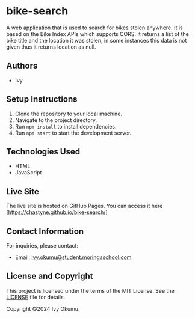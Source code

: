 # bike-search
A web application that is used to search for bikes stolen anywhere. It is based on the Bike Index APIs which supports CORS.
It returns a list of the bike title and the location it was stolen, in some instances this data is not given thus it returns location as null.

## Authors
- Ivy

## Setup Instructions
1. Clone the repository to your local machine.
2. Navigate to the project directory.
3. Run `npm install` to install dependencies.
4. Run `npm start` to start the development server.

## Technologies Used
- HTML
- JavaScript

## Live Site
The live site is hosted on GitHub Pages. You can access it here [https://chastyne.github.io/bike-search/]


## Contact Information
For inquiries, please contact:
- Email: ivy.okumu@student.moringaschool.com

## License and Copyright
This project is licensed under the terms of the MIT License. See the [LICENSE](LICENSE) file for details.

Copyright ©2024 Ivy Okumu.
